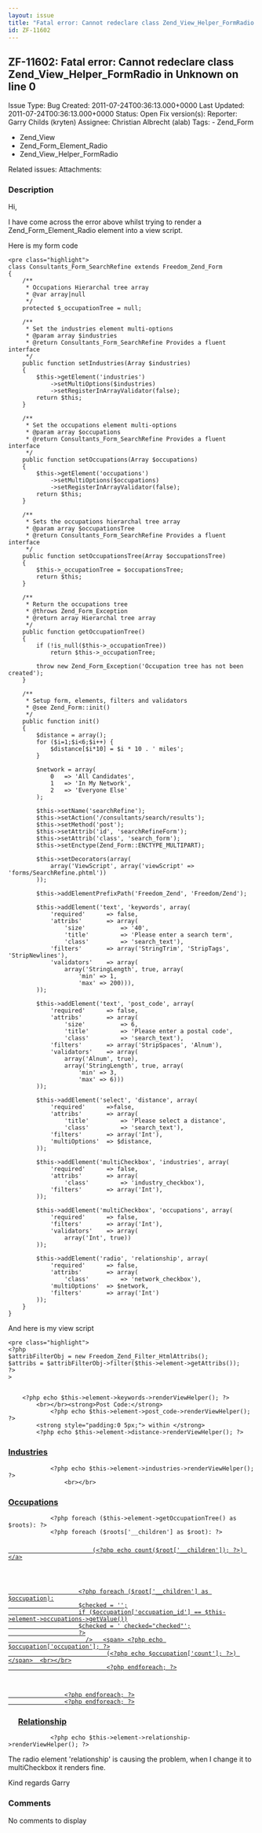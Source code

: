 ```yaml
---
layout: issue
title: "Fatal error: Cannot redeclare class Zend_View_Helper_FormRadio in Unknown on line 0"
id: ZF-11602
---
```


ZF-11602: Fatal error: Cannot redeclare class Zend\_View\_Helper\_FormRadio in Unknown on line 0
------------------------------------------------------------------------------------------------

 Issue Type: Bug Created: 2011-07-24T00:36:13.000+0000 Last Updated: 2011-07-24T00:36:13.000+0000 Status: Open Fix version(s): 
 Reporter:  Garry Childs (kryten)  Assignee:  Christian Albrecht (alab)  Tags: - Zend\_Form
- Zend\_View
- Zend\_Form\_Element\_Radio
- Zend\_View\_Helper\_FormRadio
 
 Related issues: 
 Attachments: 
### Description

Hi,

I have come across the error above whilst trying to render a Zend\_Form\_Element\_Radio element into a view script.

Here is my form code

 
    <pre class="highlight">
    class Consultants_Form_SearchRefine extends Freedom_Zend_Form
    {
        /**
         * Occupations Hierarchal tree array
         * @var array|null
         */
        protected $_occupationTree = null;
    
        /**
         * Set the industries element multi-options
         * @param array $industries
         * @return Consultants_Form_SearchRefine Provides a fluent interface
         */
        public function setIndustries(Array $industries)
        {
            $this->getElement('industries')
                ->setMultiOptions($industries)
                ->setRegisterInArrayValidator(false);
            return $this;
        }
    
        /**
         * Set the occupations element multi-options
         * @param array $occupations
         * @return Consultants_Form_SearchRefine Provides a fluent interface
         */
        public function setOccupations(Array $occupations)
        {
            $this->getElement('occupations')
                ->setMultiOptions($occupations)
                ->setRegisterInArrayValidator(false);
            return $this;
        }
    
        /**
         * Sets the occupations hierarchal tree array
         * @param array $occupationsTree
         * @return Consultants_Form_SearchRefine Provides a fluent interface
         */
        public function setOccupationsTree(Array $occupationsTree)
        {
            $this->_occupationTree = $occupationsTree;
            return $this;
        }
    
        /**
         * Return the occupations tree
         * @throws Zend_Form_Exception
         * @return array Hierarchal tree array
         */
        public function getOccupationTree()
        {
            if (!is_null($this->_occupationTree))
                return $this->_occupationTree;
    
            throw new Zend_Form_Exception('Occupation tree has not been created');
        }
    
        /**
         * Setup form, elements, filters and validators
         * @see Zend_Form::init()
         */
        public function init()
        {
            $distance = array();
            for ($i=1;$i<6;$i++) {
                $distance[$i*10] = $i * 10 . ' miles';
            }
    
            $network = array(
                0   => 'All Candidates',
                1   => 'In My Network',
                2   => 'Everyone Else'
            );
    
            $this->setName('searchRefine');
            $this->setAction('/consultants/search/results');
            $this->setMethod('post');
            $this->setAttrib('id', 'searchRefineForm');
            $this->setAttrib('class', 'search_form');
            $this->setEnctype(Zend_Form::ENCTYPE_MULTIPART);
    
            $this->setDecorators(array(
                array('ViewScript', array('viewScript' => 'forms/SearchRefine.phtml'))
            ));
    
            $this->addElementPrefixPath('Freedom_Zend', 'Freedom/Zend');
    
            $this->addElement('text', 'keywords', array(
                'required'      => false,
                'attribs'       => array(
                    'size'          => '40',
                    'title'         => 'Please enter a search term',
                    'class'         => 'search_text'),
                'filters'       => array('StringTrim', 'StripTags', 'StripNewlines'),
                'validators'    => array(
                    array('StringLength', true, array(
                        'min' => 1,
                        'max' => 200))),
            ));
    
            $this->addElement('text', 'post_code', array(
                'required'      => false,
                'attribs'       => array(
                    'size'          => 6,
                    'title'         => 'Please enter a postal code',
                    'class'         => 'search_text'),
                'filters'       => array('StripSpaces', 'Alnum'),
                'validators'    => array(
                    array('Alnum', true),
                    array('StringLength', true, array(
                        'min' => 3,
                        'max' => 6)))
            ));
    
            $this->addElement('select', 'distance', array(
                'required'      =>false,
                'attribs'       => array(
                    'title'         => 'Please select a distance',
                    'class'         => 'search_text'),
                'filters'       => array('Int'),
                'multiOptions'  => $distance,
            ));
    
            $this->addElement('multiCheckbox', 'industries', array(
                'required'      => false,
                'attribs'       => array(
                    'class'         => 'industry_checkbox'),
                'filters'       => array('Int'),
            ));
    
            $this->addElement('multiCheckbox', 'occupations', array(
                'required'      => false,
                'filters'       => array('Int'),
                'validators'    => array(
                    array('Int', true))
            ));
    
            $this->addElement('radio', 'relationship', array(
                'required'      => false,
                'attribs'       => array(
                    'class'         => 'network_checkbox'),
                'multiOptions'  => $network,
                'filters'       => array('Int')
            ));
        }
    }


And here is my view script

 
    <pre class="highlight">
    <?php
    $attribFilterObj = new Freedom_Zend_Filter_HtmlAttribs();
    $attribs = $attribFilterObj->filter($this->element->getAttribs());
    ?>
    >


        <?php echo $this->element->keywords->renderViewHelper(); ?>
            <br></br><strong>Post Code:</strong>
                <?php echo $this->element->post_code->renderViewHelper(); ?>
            <strong style="padding:0 5px;"> within </strong>
            <?php echo $this->element->distance->renderViewHelper(); ?>





###                 <a href="#">Industries</a>





                <?php echo $this->element->industries->renderViewHelper(); ?>
                    <br></br>







###                 <a href="#">Occupations</a>





                <?php foreach ($this->element->getOccupationTree() as $roots): ?>
                <?php foreach ($roots['__children'] as $root): ?>

###                         <a href="#" style="margin:0 0 5px 20px;"><?php echo $root['occupation'] ?>
                            (<?php echo count($root['__children']); ?>) </a>




                        <?php foreach ($root['__children'] as $occupation):
                        $checked = '';
                        if ($occupation['occupation_id'] == $this->element->occupations->getValue())
                        $checked = ' checked="checked"';
                        ?>
                          />   <span> <?php echo $occupation['occupation']; ?>
                                (<?php echo $occupation['count']; ?>) </span>  <br></br>
                                <?php endforeach; ?>



                    <?php endforeach; ?>
                    <?php endforeach; ?>







###                 <a href="#">Relationship</a>




                <?php echo $this->element->relationship->renderViewHelper(); ?>






    

The radio element 'relationship' is causing the problem, when I change it to multiCheckbox it renders fine.

Kind regards Garry

 

 

### Comments

No comments to display